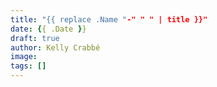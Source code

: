 ```yaml
---
title: "{{ replace .Name "-" " " | title }}"
date: {{ .Date }}
draft: true
author: Kelly Crabbé
image: 
tags: []
---
```


